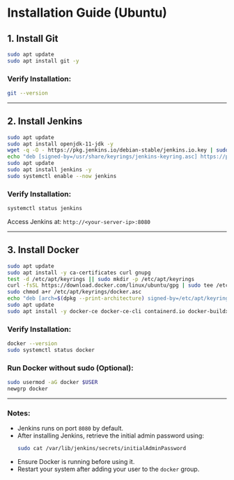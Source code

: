 # Installation Guide (Ubuntu)

## 1. Install Git
```bash
sudo apt update
sudo apt install git -y
```

### Verify Installation:
```bash
git --version
```

---

## 2. Install Jenkins
```bash
sudo apt update
sudo apt install openjdk-11-jdk -y
wget -q -O - https://pkg.jenkins.io/debian-stable/jenkins.io.key | sudo tee /usr/share/keyrings/jenkins-keyring.asc > /dev/null
echo "deb [signed-by=/usr/share/keyrings/jenkins-keyring.asc] https://pkg.jenkins.io/debian-stable binary/" | sudo tee /etc/apt/sources.list.d/jenkins.list > /dev/null
sudo apt update
sudo apt install jenkins -y
sudo systemctl enable --now jenkins
```

### Verify Installation:
```bash
systemctl status jenkins
```
Access Jenkins at: `http://<your-server-ip>:8080`

---

## 3. Install Docker
```bash
sudo apt update
sudo apt install -y ca-certificates curl gnupg
test -d /etc/apt/keyrings || sudo mkdir -p /etc/apt/keyrings
curl -fsSL https://download.docker.com/linux/ubuntu/gpg | sudo tee /etc/apt/keyrings/docker.asc > /dev/null
sudo chmod a+r /etc/apt/keyrings/docker.asc
echo "deb [arch=$(dpkg --print-architecture) signed-by=/etc/apt/keyrings/docker.asc] https://download.docker.com/linux/ubuntu $(lsb_release -cs) stable" | sudo tee /etc/apt/sources.list.d/docker.list > /dev/null
sudo apt update
sudo apt install -y docker-ce docker-ce-cli containerd.io docker-buildx-plugin docker-compose-plugin
```

### Verify Installation:
```bash
docker --version
sudo systemctl status docker
```

### Run Docker without sudo (Optional):
```bash
sudo usermod -aG docker $USER
newgrp docker
```

---
### Notes:
- Jenkins runs on port `8080` by default.
- After installing Jenkins, retrieve the initial admin password using:
  ```bash
  sudo cat /var/lib/jenkins/secrets/initialAdminPassword
  ```
- Ensure Docker is running before using it.
- Restart your system after adding your user to the `docker` group.


